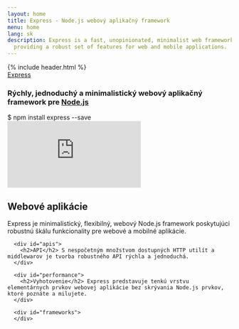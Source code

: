 ```yaml
---
layout: home
title: Express - Node.js webový aplikačný framework
menu: home
lang: sk
description: Express is a fast, unopinionated, minimalist web framework for Node.js,
  providing a robust set of features for web and mobile applications.
---
```


<section id="home-content">
  {% include header.html %}
  <div id="overlay"></div>
  <div id="homepage-leftpane" class="pane">
    <section id="description">
        <div class="express"><a href="/">Express</a></div>
        <h1 class="description">Rýchly, jednoduchý a minimalistický webový aplikačný framework pre <a href='http://nodejs.org'>Node.js</a></h1>
    </section>
    <div id="install-command">$ npm install express --save</div>
  </div>
  <div id="homepage-rightpane" class="pane">
    <iframe src="https://www.youtube.com/embed/HxGt_3F0ULg" frameborder="0" allowfullscreen></iframe>
  </div>
</section>

<section id="intro">

  <div id="boxes" class="clearfix">
      <div id="web-applications">
        <h2>Webové aplikácie</h2> Express je minimalistický, flexibilný, webový Node.js framework poskytujúci robustnú škálu funkcionality pre webové a mobilné aplikácie.
      </div>

      <div id="apis">
        <h2>API</h2> S nespočetným množstvom dostupných HTTP utilít a middlewarov je tvorba robustného API rýchla a jednoduchá.
      </div>

      <div id="performance">
        <h2>Vyhotovenie</h2> Express predstavuje tenkú vrstvu elementárnych prvkov webovej aplikácie bez skrývania Node.js prvkov, ktoré poznáte a milujete.
      </div>

      <div id="frameworks">
      </div>
  </div>

</section>
